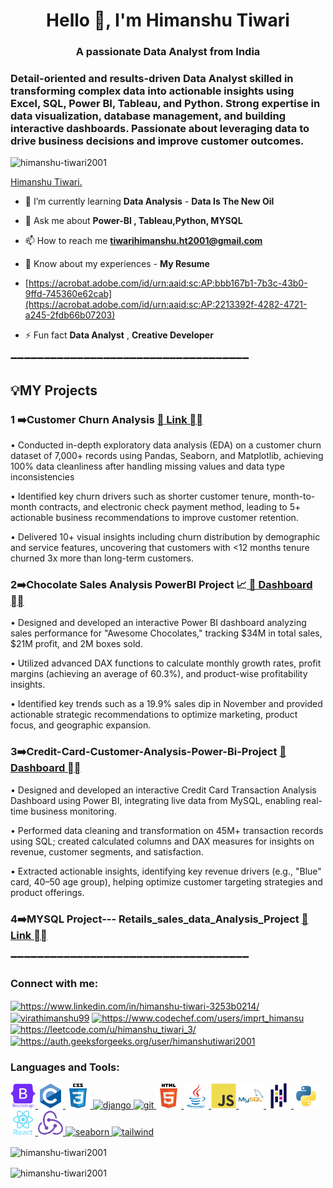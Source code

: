<h1 align="center">Hello 👋, I'm Himanshu Tiwari</h1>

<h3 align="center">A passionate Data Analyst from India</h3>
<h3 align="left" text-size ="10px">Detail-oriented and results-driven Data Analyst skilled in transforming complex data into actionable insights using Excel, SQL, Power BI, Tableau, and Python. Strong expertise in data visualization, database management, and building interactive dashboards. Passionate about leveraging data to drive business decisions and improve customer outcomes.</h3>
<p align="left"> <img src="https://komarev.com/ghpvc/?username=himanshu-tiwari2001&label=Profile%20views&color=0e75b6&style=flat" alt="himanshu-tiwari2001" /> </p>

<div class="badge-base LI-profile-badge" data-locale="en_US" data-size="large" data-theme="dark" data-type="HORIZONTAL" data-vanity="himanshu-tiwari-3253b0214" data-version="v1"><a class="badge-base__link LI-simple-link" href="https://in.linkedin.com/in/himanshu-tiwari-3253b0214?trk=profile-badge">Himanshu Tiwari.</a></div>
              

- 🌱 I’m currently learning  **Data Analysis** - **Data Is The New Oil**


- 💬 Ask me about **Power-BI , Tableau,Python, MYSQL**

- 📫 How to reach me **tiwarihimanshu.ht2001@gmail.com**

- 📄 Know about my experiences - **My Resume**
- [https://acrobat.adobe.com/id/urn:aaid:sc:AP:bbb167b1-7b3c-43b0-9ffd-745360e62cab](https://acrobat.adobe.com/id/urn:aaid:sc:AP:2213392f-4282-4721-a245-2fdb66b07203)


- ⚡ Fun fact  **Data Analyst** , **Creative Developer**
  
**➖➖➖➖➖➖➖➖➖➖➖➖➖➖➖➖➖➖➖➖➖➖➖➖➖➖➖➖➖➖➖➖➖➖➖➖**

## 💡MY Projects

### **1 ➡️Customer Churn Analysis** [📂 Link ⛓️‍💥](https://github.com/Himanshu-Tiwari2001/Customer-Churn-Analysis-Telecom-Company)
<p>• Conducted in-depth exploratory data analysis (EDA) on a customer churn dataset of 7,000+ records using Pandas, Seaborn, and Matplotlib, achieving 100% data cleanliness after handling missing values and data type inconsistencies</p>
<p>• Identified key churn drivers such as shorter customer tenure, month-to-month contracts, and electronic check payment method, leading to 5+ actionable business recommendations to improve customer retention.</p>
<p>• Delivered 10+ visual insights including churn distribution by demographic and service features, uncovering that customers with <12 months tenure churned 3x more than long-term customers.</p>


  
### **2➡️Chocolate Sales Analysis PowerBI Project**  📈[ 🛒 Dashboard ⛓️‍💥 ](https://github.com/Himanshu-Tiwari2001/Chocolate-Sales-Analysis--Power-BI-Project-)
<p>•	Designed and developed an interactive Power BI dashboard analyzing sales performance for "Awesome Chocolates," tracking $34M in total sales, $21M profit, and 2M boxes sold.<p/>
<p>•	Utilized advanced DAX functions to calculate monthly growth rates, profit margins (achieving an average of 60.3%), and product-wise profitability insights.</p>
<p>•	Identified key trends such as a 19.9% sales dip in November and provided actionable strategic recommendations to optimize marketing, product focus, and geographic expansion.</p>



### **3➡️Credit-Card-Customer-Analysis-Power-Bi-Project** [🪪 Dashboard ⛓️‍💥 ](https://github.com/Himanshu-Tiwari2001/Credit-Card-Customer-Analysis-Power-Bi-Project)
<p>•	Designed and developed an interactive Credit Card Transaction Analysis Dashboard using Power BI, integrating live data from MySQL, enabling real-time business monitoring.</p>
<p>•	Performed data cleaning and transformation on 45M+ transaction records using SQL; created calculated columns and DAX measures for insights on revenue, customer segments, and satisfaction.</p>
<p>•	Extracted actionable insights, identifying key revenue drivers (e.g., "Blue" card, 40–50 age group), helping optimize customer targeting strategies and product offerings.</p>




### **4➡️MYSQL Project---**  **Retails_sales_data_Analysis_Project** [📂 Link ⛓️‍💥](https://github.com/Himanshu-Tiwari2001/SQL-Retails_sales_data_Analysis_Project)

  

**➖➖➖➖➖➖➖➖➖➖➖➖➖➖➖➖➖➖➖➖➖➖➖➖➖➖➖➖➖➖➖➖➖➖➖➖**


<h3 align="left">Connect with me:</h3>
<p align="left">
<a href="https://linkedin.com/in/https://www.linkedin.com/in/himanshu-tiwari-3253b0214/" target="blank"><img align="center" src="https://raw.githubusercontent.com/rahuldkjain/github-profile-readme-generator/master/src/images/icons/Social/linked-in-alt.svg" alt="https://www.linkedin.com/in/himanshu-tiwari-3253b0214/" height="30" width="40" /></a>
<a href="https://instagram.com/virathimanshu99" target="blank"><img align="center" src="https://raw.githubusercontent.com/rahuldkjain/github-profile-readme-generator/master/src/images/icons/Social/instagram.svg" alt="virathimanshu99" height="30" width="40" /></a>
<a href="https://www.codechef.com/users/https://www.codechef.com/users/imprt_himansu" target="blank"><img align="center" src="https://cdn.jsdelivr.net/npm/simple-icons@3.1.0/icons/codechef.svg" alt="https://www.codechef.com/users/imprt_himansu" height="30" width="40" /></a>
<a href="https://www.leetcode.com/https://leetcode.com/u/himanshu_tiwari_3/" target="blank"><img align="center" src="https://raw.githubusercontent.com/rahuldkjain/github-profile-readme-generator/master/src/images/icons/Social/leet-code.svg" alt="https://leetcode.com/u/himanshu_tiwari_3/" height="30" width="40" /></a>
<a href="https://auth.geeksforgeeks.org/user/https://auth.geeksforgeeks.org/user/himanshutiwari2001" target="blank"><img align="center" src="https://raw.githubusercontent.com/rahuldkjain/github-profile-readme-generator/master/src/images/icons/Social/geeks-for-geeks.svg" alt="https://auth.geeksforgeeks.org/user/himanshutiwari2001" height="30" width="40" /></a>
</p>

<h3 align="left">Languages and Tools:</h3>
<p align="left"> <a href="https://getbootstrap.com" target="_blank" rel="noreferrer"> <img src="https://raw.githubusercontent.com/devicons/devicon/master/icons/bootstrap/bootstrap-plain-wordmark.svg" alt="bootstrap" width="40" height="40"/> </a> <a href="https://www.cprogramming.com/" target="_blank" rel="noreferrer"> <img src="https://raw.githubusercontent.com/devicons/devicon/master/icons/c/c-original.svg" alt="c" width="40" height="40"/> </a> <a href="https://www.w3schools.com/css/" target="_blank" rel="noreferrer"> <img src="https://raw.githubusercontent.com/devicons/devicon/master/icons/css3/css3-original-wordmark.svg" alt="css3" width="40" height="40"/> </a> <a href="https://www.djangoproject.com/" target="_blank" rel="noreferrer"> <img src="https://cdn.worldvectorlogo.com/logos/django.svg" alt="django" width="40" height="40"/> </a> <a href="https://git-scm.com/" target="_blank" rel="noreferrer"> <img src="https://www.vectorlogo.zone/logos/git-scm/git-scm-icon.svg" alt="git" width="40" height="40"/> </a> <a href="https://www.w3.org/html/" target="_blank" rel="noreferrer"> <img src="https://raw.githubusercontent.com/devicons/devicon/master/icons/html5/html5-original-wordmark.svg" alt="html5" width="40" height="40"/> </a> <a href="https://www.java.com" target="_blank" rel="noreferrer"> <img src="https://raw.githubusercontent.com/devicons/devicon/master/icons/java/java-original.svg" alt="java" width="40" height="40"/> </a> <a href="https://developer.mozilla.org/en-US/docs/Web/JavaScript" target="_blank" rel="noreferrer"> <img src="https://raw.githubusercontent.com/devicons/devicon/master/icons/javascript/javascript-original.svg" alt="javascript" width="40" height="40"/> </a> <a href="https://www.mysql.com/" target="_blank" rel="noreferrer"> <img src="https://raw.githubusercontent.com/devicons/devicon/master/icons/mysql/mysql-original-wordmark.svg" alt="mysql" width="40" height="40"/> </a> <a href="https://pandas.pydata.org/" target="_blank" rel="noreferrer"> <img src="https://raw.githubusercontent.com/devicons/devicon/2ae2a900d2f041da66e950e4d48052658d850630/icons/pandas/pandas-original.svg" alt="pandas" width="40" height="40"/> </a> <a href="https://www.python.org" target="_blank" rel="noreferrer"> <img src="https://raw.githubusercontent.com/devicons/devicon/master/icons/python/python-original.svg" alt="python" width="40" height="40"/> </a> <a href="https://reactjs.org/" target="_blank" rel="noreferrer"> <img src="https://raw.githubusercontent.com/devicons/devicon/master/icons/react/react-original-wordmark.svg" alt="react" width="40" height="40"/> </a> <a href="https://redux.js.org" target="_blank" rel="noreferrer"> <img src="https://raw.githubusercontent.com/devicons/devicon/master/icons/redux/redux-original.svg" alt="redux" width="40" height="40"/> </a> <a href="https://seaborn.pydata.org/" target="_blank" rel="noreferrer"> <img src="https://seaborn.pydata.org/_images/logo-mark-lightbg.svg" alt="seaborn" width="40" height="40"/> </a> <a href="https://tailwindcss.com/" target="_blank" rel="noreferrer"> <img src="https://www.vectorlogo.zone/logos/tailwindcss/tailwindcss-icon.svg" alt="tailwind" width="40" height="40"/> </a> </p>

<p><img align="center" src="https://github-readme-stats.vercel.app/api/top-langs?username=himanshu-tiwari2001&show_icons=true&locale=en&layout=compact" alt="himanshu-tiwari2001" /></p>

<p><img align="center" src="https://github-readme-streak-stats.herokuapp.com/?user=himanshu-tiwari2001&" alt="himanshu-tiwari2001" /></p>
